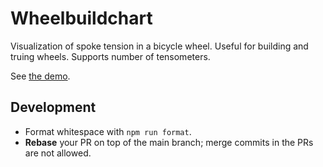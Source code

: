 # Wheelbuildchart

Visualization of spoke tension in a bicycle wheel. Useful for building and
truing wheels.
Supports number of tensometers.

See [the demo](https://konstantin.shemyak.com/wheelbuildchart).

## Development

* Format whitespace with `npm run format`.
* **Rebase** your PR on top of the main branch; merge commits in the PRs are not allowed.
